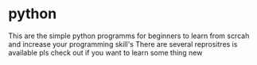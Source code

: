 # python
This are the simple python programms for beginners to learn from scrcah and increase your programming skill's 
There are several reprositres is available pls check out if you want to learn some thing new
